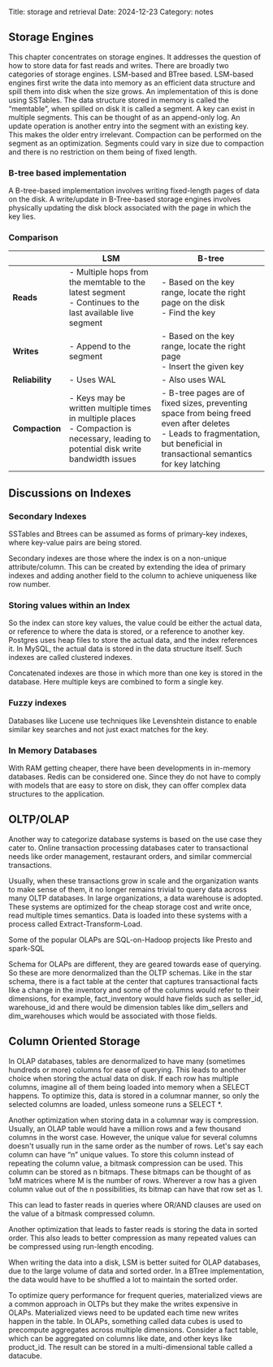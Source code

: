 Title: storage and retrieval
Date: 2024-12-23
Category: notes

## Storage Engines

This chapter concentrates on storage engines. It addresses the question of how to store data for fast reads and writes. There are broadly two categories of storage engines. LSM-based and BTree based. LSM-based engines first write the data into memory as an efficient data structure and spill them into disk when the size grows. An implementation of this is done using SSTables. The data structure stored in memory is called the “memtable”, when spilled on disk it is called a segment. A key can exist in multiple segments. This can be thought of as an append-only log. An update operation is another entry into the segment with an existing key. This makes the older entry irrelevant. Compaction can be performed on the segment as an optimization. Segments could vary in size due to compaction and there is no restriction on them being of fixed length.

### B-tree based implementation

A B-tree-based implementation involves writing fixed-length pages of data on the disk. A write/update in B-Tree-based storage engines involves physically updating the disk block associated with the page in which the key lies.

### Comparison

|            | LSM                                                      | B-tree                                                   |
|--------------|----------------------------------------------------------|----------------------------------------------------------|
| **Reads**    | - Multiple hops from the memtable to the latest segment  <br> - Continues to the last available live segment | - Based on the key range, locate the right page on the disk <br> - Find the key |
| **Writes**   | - Append to the segment                                   | - Based on the key range, locate the right page <br> - Insert the given key |
| **Reliability** | - Uses WAL                                             | - Also uses WAL                                           |
| **Compaction** | - Keys may be written multiple times in multiple places <br> - Compaction is necessary, leading to potential disk write bandwidth issues | - B-tree pages are of fixed sizes, preventing space from being freed even after deletes <br> - Leads to fragmentation, but beneficial in transactional semantics for key latching |




## Discussions on Indexes

### Secondary Indexes

SSTables and Btrees can be assumed as forms of primary-key indexes, where key-value pairs are being stored.

Secondary indexes are those where the index is on a non-unique attribute/column. This can be created by extending the idea of primary indexes and adding another field to the column to achieve uniqueness like row number.

### Storing values within an Index

So the index can store key values, the value could be either the actual data, or reference to where the data is stored, or a reference to another key. Postgres uses heap files to store the actual data, and the index references it. In MySQL, the actual data is stored in the data structure itself. Such indexes are called clustered indexes. 

Concatenated indexes are those in which more than one key is stored in the database. Here multiple keys are combined to form a single key.

### Fuzzy indexes

Databases like Lucene use techniques like Levenshtein distance to enable similar key searches and not just exact matches for the key.

### In Memory Databases

With RAM getting cheaper, there have been developments in in-memory databases. Redis can be considered one. Since they do not have to comply with models that are easy to store on disk, they can offer complex data structures to the application.

## OLTP/OLAP

Another way to categorize database systems is based on the use case they cater to. Online transaction processing databases cater to transactional needs like order management, restaurant orders, and similar commercial transactions. 

Usually, when these transactions grow in scale and the organization wants to make sense of them, it no longer remains trivial to query data across many OLTP databases. In large organizations, a data warehouse is adopted. These systems are optimized for the cheap storage cost and write once, read multiple times semantics. Data is loaded into these systems with a process called Extract-Transform-Load. 

Some of the popular OLAPs are SQL-on-Hadoop projects like Presto and spark-SQL


Schema for OLAPs are different, they are geared towards ease of querying. So these are more denormalized than the OLTP schemas. Like in the star schema, there is a fact table at the center that captures transactional facts like a change in the inventory and some of the columns would refer to their dimensions, for example, fact_inventory would have fields such as seller_id, warehouse_id and there would be dimension tables like dim_sellers and dim_warehouses which would be associated with those fields.

## Column Oriented Storage

In OLAP databases, tables are denormalized to have many (sometimes hundreds or more) columns for ease of querying. This leads to another choice when storing the actual data on disk. If each row has multiple columns, imagine all of them being loaded into memory when a SELECT happens. To optimize this, data is stored in a columnar manner, so only the selected columns are loaded, unless someone runs a SELECT *.

Another optimization when storing data in a columnar way is compression. Usually, an OLAP table would have a million rows and a few thousand columns in the worst case. However, the unique value for several columns doesn't usually run in the same order as the number of rows. Let's say each column can have “n” unique values. To store this column instead of repeating the column value, a bitmask compression can be used. This column can be stored as n bitmaps. These bitmaps can be thought of as 1xM matrices where M is the number of rows. Wherever a row has a given column value out of the n possibilities, its bitmap can have that row set as 1. 

This can lead to faster reads in queries where OR/AND clauses are used on the value of a bitmask compressed column.

Another optimization that leads to faster reads is storing the data in sorted order. This also leads to better compression as many repeated values can be compressed using run-length encoding.

When writing the data into a disk, LSM is better suited for OLAP databases, due to the large volume of data and sorted order. In a BTree implementation, the data would have to be shuffled a lot to maintain the sorted order.

To optimize query performance for frequent queries, materialized views are a common approach in OLTPs but they make the writes expensive in OLAPs. Materialized views need to be updated each time new writes happen in the table. In OLAPs, something called data cubes is used to precompute aggregates across multiple dimensions. Consider a fact table, which can be aggregated on columns like date, and other keys like product_id.  The result can be stored in a multi-dimensional table called a datacube. 


